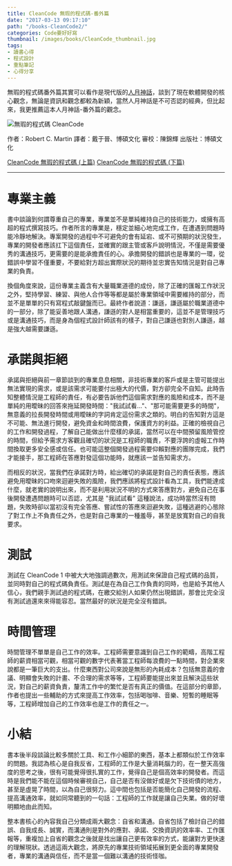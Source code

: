 ```yaml
---
title: CleanCode 無瑕的程式碼-番外篇
date: "2017-03-13 09:17:10"
path: "/books-CleanCode2/"
categories: Code要好好寫
thumbnail: /images/books/CleanCode_thumbnail.jpg
tags:
- 讀書心得
- 程式設計
- 重點筆記
- 心得分享
---
```


無瑕的程式碼番外篇其實可以看作是現代版的[人月神話](/2017/02/10/20170210_BOOKS_人月神話/)，談到了現在軟體開發的核心觀念，無論是資訊和觀念都較為新穎，當然人月神話是不可否認的經典，但比起來，我更推薦這本人月神話-番外篇的觀念。

![無瑕的程式碼 CleanCode](/images/books/CleanCode.jpg)

作者：Robert C. Martin
譯者：戴于晉、博碩文化
審校：陳錦輝
出版社：博碩文化

[CleanCode 無瑕的程式碼 (上篇)](/2017/02/05/20170205_BOOKS_CleanCode1-1/)
[CleanCode 無瑕的程式碼 (下篇)](/2017/02/05/20170205_BOOKS_CleanCode1-2/)

*****

# 專業主義

書中談論到何謂尊重自己的專業，專業並不是單純維持自己的技術能力，或擁有高超的程式撰寫技巧。作者所言的專業是，穩定並細心地完成工作，在遭遇到問題時能冷靜地解決。專案開發的過程中不可避免的會有延宕、或不可預期的狀況發生，專業的開發者應該扛下這個責任，並確實的跟主管或客戶說明情況，不僅是需要優秀的溝通技巧，更需要的是能承擔責任的心。承擔開發的錯誤也是專業的一環，從錯誤中學習不僅重要，不要給對方超出實際狀況的期待並忠實告知情況是對自己專業的負責。

<!-- more -->

換個角度來說，這份專業主義含有大量職業道德的成份，除了正確的匯報工作狀況之外，堅持學習、練習、與他人合作等等都是屬於專業領域中需要維持的部分，而並不是單單的只有寫程式敲鍵盤而已。最終作者說道：謙遜，謙遜屬於職業道德中的一部分，除了能妥善地跟人溝通，謙遜的對人是相當重要的，這並不是管理技巧或是溝通技巧，而是身為個程式設計師該有的樣子，對自己謙遜也對別人謙遜，越是強大越需要謙遜。

# 承諾與拒絕

承諾與拒絕與前一章節談到的專業息息相關，非技術專業的客戶或是主管可能提出無法實現的需求，或是該需求可能要付出極大的代價，對方卻完全不自知。此時告知整體情況是工程師的責任，有必要告訴他們這個需求對應的風險和成本，而不是單純的用曖昧的回答來拖延開發時間："我試試看..."、"那可能需要更多的時間"，無意義的拉長開發時間或用曖昧的字詞肯定這份需求之類的。明白的告知對方這是不可能、無法進行開發，避免資金和時間浪費，保護資方的利益。正確的檢視自己的工作和開發過程，了解自己能做出什麼樣的承諾，當然可以在中間預留風險管控的時間，但給予需求方客觀且確切的狀況是工程師的職責，不要浮誇的虛報工作時間換取更多安全感或信任。也可能這整個開發過程需要仰賴對應的團隊完成，我們才能接手，那工程師在答應對發這個功能時，就應該一並告知需求方。

而相反的狀況，當我們在承諾對方時，給出確切的承諾是對自己的責任表態，應該避免用曖昧的口吻來迴避失敗的風險，我們應該將程式設計看為工具，我們能達成什麼，就老實的說明出來，而不是利用狀況不明的方式來答應對方，避免自己在事後開發遭遇問題時可以否認，尤其是 "我試試看" 這種說法，成功時當然沒有問題，失敗時卻以當初沒有完全答應、嘗試性的答應來迴避失敗，這種逃避的心態除了對工作上不負責任之外，也是對自己專業的一種羞辱，甚至是放寬對自己的自我要求。

# 測試

測試在 CleanCode 1 中被大大地強調過數次，用測試來保證自己程式碼的品質，並同時對自己的程式碼負責任。測試是在為自己工作負責的同時，也是給予其他人信心，我們親手測試過的程式碼，在繳交給別人如果仍然出現錯誤，那會比完全沒有測試過還來來得能容忍。當然最好的狀況是完全沒有錯誤。

# 時間管理

時間管理不單單是自己工作的效率。工程師需要意識到自己工作的範疇，高階工程師的薪資相當可觀，相當可觀的數字代表著當工程師每浪費的一點時間，對企業來說都是一筆巨大的支出。什麼東西對公司來說是無形的內耗成本？包括無意義的會議、明顯會失敗的計畫、不合理的需求等等，工程師要能提出來並且解決這些狀況，對自己的薪資負責，釐清工作中的繁忙是否有真正的價值。在這部分的章節，作者也提出一些輔助的方式來提高工作效率，包括喝咖啡、音樂、短暫的睡眠等等，工程師增加自己的工作效率也是工作的責任之一。

# 小結

書本後半段談論比較多關於工具、和工作小細節的東西，基本上都類似於工作效率的問題。我認為核心是自我反省，工程師的工作是大量消耗腦力的，在一整天高強度的思考之後，很有可能覺得很扎實的工作，覺得自己是個高效率的開發者。而這時是我們能不能在這個時候審視自己，自己是否有沒做好或是欠下技術債的地方，甚至是虛晃了時間，以為自己很努力。這中間也包括是否能簡化自己開發的流程、提高溝通效率，就如同常聽到的一句話：工程師的工作就是讓自己失業。做的好壞明顯地由此而知。

整本書核心的內容我自己分類成兩大觀念：自省和溝通。自省包括了檢討自己的錯誤、自我成長、誠實，而溝通則是對外的應對、承諾、交換資訊的效率率、工作匯報等，重複加上自省的觀念之後就是找出讓自己更有效率的方式，能讓對方更快速的理解現狀。透過這兩大觀念，將原先的專業技術領域拓展到更全面的專業開發者，專業的溝通與信任，而不是當一個難以溝通的技術怪咖。

